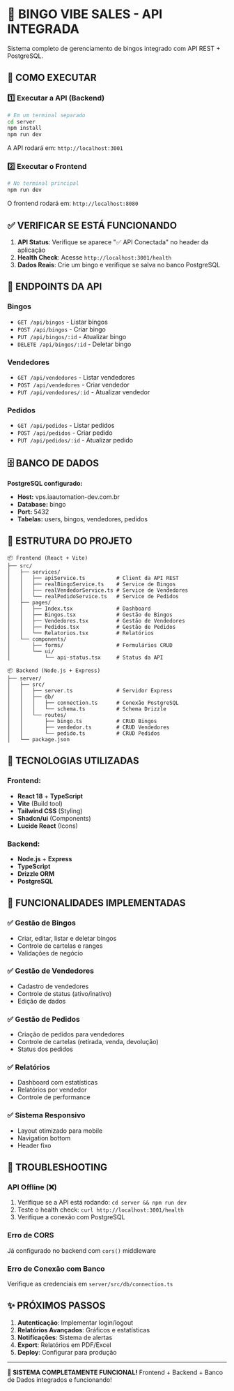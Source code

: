 # 🎯 BINGO VIBE SALES - API INTEGRADA

Sistema completo de gerenciamento de bingos integrado com API REST + PostgreSQL.

## 🚀 COMO EXECUTAR

### 1️⃣ Executar a API (Backend)
```bash
# Em um terminal separado
cd server
npm install
npm run dev
```
A API rodará em: `http://localhost:3001`

### 2️⃣ Executar o Frontend
```bash
# No terminal principal
npm run dev
```
O frontend rodará em: `http://localhost:8080`

## ✅ VERIFICAR SE ESTÁ FUNCIONANDO

1. **API Status**: Verifique se aparece "✅ API Conectada" no header da aplicação
2. **Health Check**: Acesse `http://localhost:3001/health`
3. **Dados Reais**: Crie um bingo e verifique se salva no banco PostgreSQL

## 📡 ENDPOINTS DA API

### Bingos
- `GET /api/bingos` - Listar bingos
- `POST /api/bingos` - Criar bingo
- `PUT /api/bingos/:id` - Atualizar bingo
- `DELETE /api/bingos/:id` - Deletar bingo

### Vendedores
- `GET /api/vendedores` - Listar vendedores
- `POST /api/vendedores` - Criar vendedor
- `PUT /api/vendedores/:id` - Atualizar vendedor

### Pedidos
- `GET /api/pedidos` - Listar pedidos
- `POST /api/pedidos` - Criar pedido
- `PUT /api/pedidos/:id` - Atualizar pedido

## 🗄️ BANCO DE DADOS

**PostgreSQL configurado:**
- **Host:** vps.iaautomation-dev.com.br
- **Database:** bingo
- **Port:** 5432
- **Tabelas:** users, bingos, vendedores, pedidos

## 📁 ESTRUTURA DO PROJETO

```
📦 Frontend (React + Vite)
├── src/
│   ├── services/
│   │   ├── apiService.ts          # Client da API REST
│   │   ├── realBingoService.ts    # Service de Bingos
│   │   ├── realVendedorService.ts # Service de Vendedores
│   │   └── realPedidoService.ts   # Service de Pedidos
│   ├── pages/
│   │   ├── Index.tsx              # Dashboard
│   │   ├── Bingos.tsx             # Gestão de Bingos
│   │   ├── Vendedores.tsx         # Gestão de Vendedores
│   │   ├── Pedidos.tsx            # Gestão de Pedidos
│   │   └── Relatorios.tsx         # Relatórios
│   └── components/
│       ├── forms/                 # Formulários CRUD
│       └── ui/
│           └── api-status.tsx     # Status da API

📦 Backend (Node.js + Express)
├── server/
│   ├── src/
│   │   ├── server.ts              # Servidor Express
│   │   ├── db/
│   │   │   ├── connection.ts      # Conexão PostgreSQL
│   │   │   └── schema.ts          # Schema Drizzle
│   │   └── routes/
│   │       ├── bingo.ts           # CRUD Bingos
│   │       ├── vendedor.ts        # CRUD Vendedores
│   │       └── pedido.ts          # CRUD Pedidos
│   └── package.json
```

## 🔧 TECNOLOGIAS UTILIZADAS

### Frontend:
- **React 18** + **TypeScript**
- **Vite** (Build tool)
- **Tailwind CSS** (Styling)
- **Shadcn/ui** (Components)
- **Lucide React** (Icons)

### Backend:
- **Node.js** + **Express**
- **TypeScript**
- **Drizzle ORM**
- **PostgreSQL**

## 🎯 FUNCIONALIDADES IMPLEMENTADAS

### ✅ Gestão de Bingos
- Criar, editar, listar e deletar bingos
- Controle de cartelas e ranges
- Validações de negócio

### ✅ Gestão de Vendedores
- Cadastro de vendedores
- Controle de status (ativo/inativo)
- Edição de dados

### ✅ Gestão de Pedidos
- Criação de pedidos para vendedores
- Controle de cartelas (retirada, venda, devolução)
- Status dos pedidos

### ✅ Relatórios
- Dashboard com estatísticas
- Relatórios por vendedor
- Controle de performance

### ✅ Sistema Responsivo
- Layout otimizado para mobile
- Navigation bottom
- Header fixo

## 🚨 TROUBLESHOOTING

### API Offline (❌)
1. Verifique se a API está rodando: `cd server && npm run dev`
2. Teste o health check: `curl http://localhost:3001/health`
3. Verifique a conexão com PostgreSQL

### Erro de CORS
Já configurado no backend com `cors()` middleware

### Erro de Conexão com Banco
Verifique as credenciais em `server/src/db/connection.ts`

## ✨ PRÓXIMOS PASSOS

1. **Autenticação**: Implementar login/logout
2. **Relatórios Avançados**: Gráficos e estatísticas
3. **Notificações**: Sistema de alertas
4. **Export**: Relatórios em PDF/Excel
5. **Deploy**: Configurar para produção

---

**🎉 SISTEMA COMPLETAMENTE FUNCIONAL!**
Frontend + Backend + Banco de Dados integrados e funcionando!